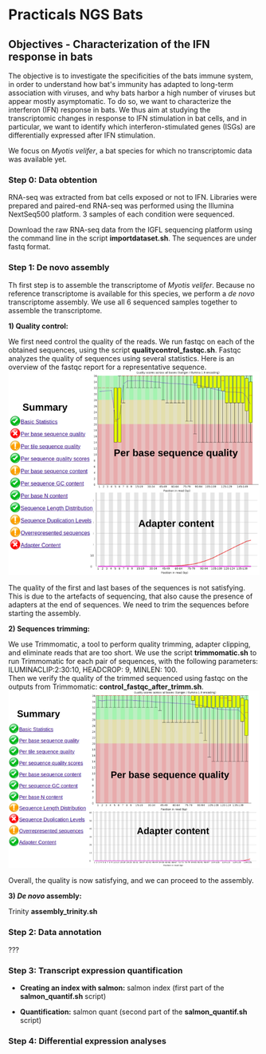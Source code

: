 # Practicals NGS Bats 
## Objectives - Characterization of the IFN response in bats
The objective is to investigate the specificities of the bats immune system, in order to understand how bat's immunity has adapted to long-term association with viruses, and why bats harbor a high number of viruses but appear mostly asymptomatic. 
To do so, we want to characterize the interferon (IFN) response in bats. We thus aim at studying the transcriptomic changes in response to IFN stimulation in bat cells, and in particular, we want to identify which interferon-stimulated genes (ISGs) are differentially expressed after IFN stimulation. 

We focus on *Myotis velifer*, a bat species for which no transcriptomic data was available yet.  

### Step 0: Data obtention
RNA-seq was extracted from bat cells exposed or not to IFN. 
Libraries were prepared and paired-end RNA-seq was performed using the Illumina NextSeq500 platform. 3 samples of each condition were sequenced.

Download the raw RNA-seq data from the IGFL sequencing platform using the command line in the script **importdataset.sh**. The sequences are under fastq format. 

### Step 1: De novo assembly 
Th first step is to assemble the transcriptome of *Myotis velifer*. Because no reference transcriptome is available for this species, we perform a *de novo* transcriptome assembly. We use all 6 sequenced samples together to assemble the transcriptome. 

**1) Quality control:** 

We first need control the quality of the reads. We run fastqc on each of the obtained sequences, using the script **qualitycontrol_fastqc.sh**. Fastqc analyzes the quality of sequences using several statistics. Here is an overview of the fastqc report for a representative sequence. 
![fastqc report](/imagesreadme/report_fastqc.png)

The quality of the first and last bases of the sequences is not satisfying. This is due to the artefacts of sequencing, that also cause the presence of adapters at the end of sequences. We need to trim the sequences before starting the assembly. 

**2) Sequences trimming:** 

We use Trimmomatic, a tool to perform quality trimming, adapter clipping, and eliminate reads that are too short. We use the script **trimmomatic.sh** to run Trimmomatic for each pair of sequences, with the following parameters: ILUMINACLIP:2:30:10, HEADCROP: 9, MINLEN: 100.  
Then we verify the quality of the trimmed sequenced using fastqc on the outputs from Trimmomatic:  **control_fastqc_after_trimm.sh**.
![fastqc after trimming report](/imagesreadme/report_fastqc_aftertrimm.png)

Overall, the quality is now satisfying, and we can proceed to the assembly. 

**3) _De novo_ assembly:** 

Trinity **assembly_trinity.sh**

### Step 2: Data annotation
???

### Step 3: Transcript expression quantification

- **Creating an index with salmon:** salmon index (first part of the **salmon_quantif.sh** script)

- **Quantification:** salmon quant (second part of the **salmon_quantif.sh** script)

### Step 4: Differential expression analyses
